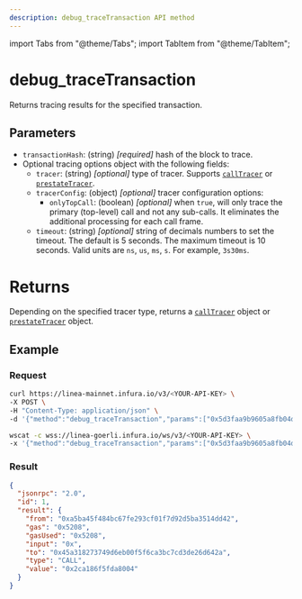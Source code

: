 ```yaml
---
description: debug_traceTransaction API method
---
```


import Tabs from "@theme/Tabs";
import TabItem from "@theme/TabItem";

# debug_traceTransaction

Returns tracing results for the specified transaction.

## Parameters

- `transactionHash`: (string) _[required]_ hash of the block to trace.
- Optional tracing options object with the following fields:
  - `tracer`: (string) _[optional]_ type of tracer. Supports [`callTracer`](index.md#calltracer) or
    [`prestateTracer`](index.md##prestatetracer).
  - `tracerConfig`: (object) _[optional]_ tracer configuration options:
    - `onlyTopCall`: (boolean) _[optional]_ when `true`, will only trace the primary (top-level) call and not any
      sub-calls. It eliminates the additional processing for each call frame.
  - `timeout`: (string) _[optional]_ string of decimals numbers to set the timeout. The default is 5 seconds. The maximum
    timeout is 10 seconds. Valid units are `ns`, `us`, `ms`, `s`. For example, `3s30ms`.

# Returns

Depending on the specified tracer type, returns a [`callTracer`](index.md##calltracer) object or
[`prestateTracer`](index.md#prestatetracer) object.

## Example

### Request

<Tabs>
  <TabItem value="cURL" label="cURL" default>

```bash
curl https://linea-mainnet.infura.io/v3/<YOUR-API-KEY> \
-X POST \
-H "Content-Type: application/json" \
-d '{"method":"debug_traceTransaction","params":["0x5d3faa9b9605a8fb04d989a79bfe6d3b708bdcfc66048d2fe18ed2dda4a8297c", {"tracer": "callTracer"}],"id":1,"jsonrpc":"2.0"}'
```

  </TabItem>
  <TabItem value="WSS" label="WSS" >

```bash
wscat -c wss://linea-goerli.infura.io/ws/v3/<YOUR-API-KEY> \
-x '{"method":"debug_traceTransaction","params":["0x5d3faa9b9605a8fb04d989a79bfe6d3b708bdcfc66048d2fe18ed2dda4a8297c", {"tracer": "callTracer"}],"id":1,"jsonrpc":"2.0"}'
```

  </TabItem>
</Tabs>

### Result

```json
{
  "jsonrpc": "2.0",
  "id": 1,
  "result": {
    "from": "0xa5ba45f484bc67fe293cf01f7d92d5ba3514dd42",
    "gas": "0x5208",
    "gasUsed": "0x5208",
    "input": "0x",
    "to": "0x45a318273749d6eb00f5f6ca3bc7cd3de26d642a",
    "type": "CALL",
    "value": "0x2ca186f5fda8004"
  }
}
```
